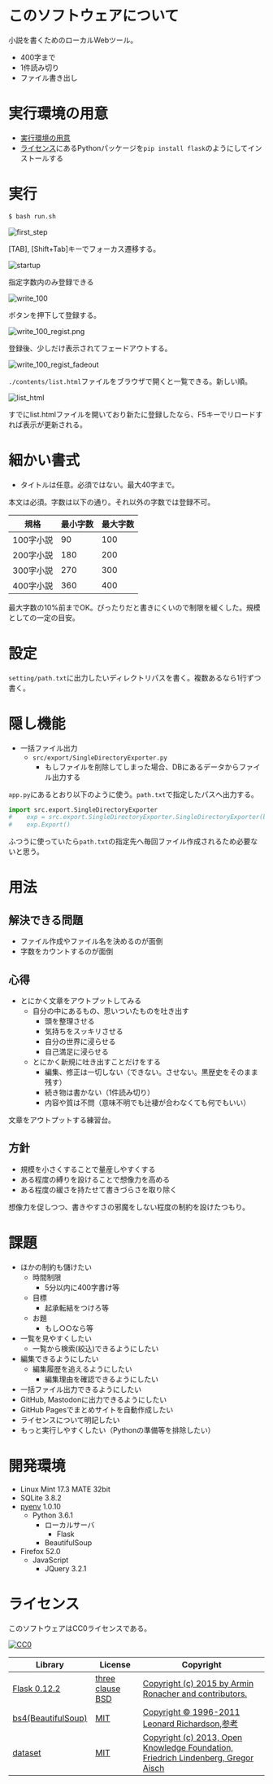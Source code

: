 ﻿# このソフトウェアについて

小説を書くためのローカルWebツール。

* 400字まで
* 1件読み切り
* ファイル書き出し

# 実行環境の用意

* [実行環境の用意](https://github.com/pylangstudy/201705/blob/master/27/Python%E5%AD%A6%E7%BF%92%E7%92%B0%E5%A2%83%E3%82%92%E7%94%A8%E6%84%8F%E3%81%99%E3%82%8B.md)
* [ライセンス](#ライセンス)にあるPythonパッケージを`pip install flask`のようにしてインストールする

# 実行

```sh
$ bash run.sh
```

![first_step](https://github.com/ytyaru/NovelWriter400.201706161317/blob/master/doc/img/firststep.gif?raw=true)

[TAB], [Shift+Tab]キーでフォーカス遷移する。

![startup](https://github.com/ytyaru/NovelWriter400.201706161317/blob/master/doc/img/startup.png?raw=true)

指定字数内のみ登録できる

![write_100](https://github.com/ytyaru/NovelWriter400.201706161317/blob/master/doc/img/write_100.png?raw=true)

ボタンを押下して登録する。

![write_100_regist.png](https://github.com/ytyaru/NovelWriter400.201706161317/blob/master/doc/img/write_100_regist.png?raw=true)

登録後、少しだけ表示されてフェードアウトする。

![write_100_regist_fadeout](https://github.com/ytyaru/NovelWriter400.201706161317/blob/master/doc/img/write_100_regist_fadeout.png?raw=true)

`./contents/list.html`ファイルをブラウザで開くと一覧できる。新しい順。

![list_html](https://github.com/ytyaru/NovelWriter400.201706161317/blob/master/doc/img/list_html.png?raw=true)

すでにlist.htmlファイルを開いており新たに登録したなら、F5キーでリロードすれば表示が更新される。

# 細かい書式

* タイトルは任意。必須ではない。最大40字まで。

本文は必須。字数は以下の通り。それ以外の字数では登録不可。

規格|最小字数|最大字数|
----|--------|--------|
100字小説|90|100|
200字小説|180|200|
300字小説|270|300|
400字小説|360|400|

最大字数の10%前までOK。ぴったりだと書きにくいので制限を緩くした。規模としての一定の目安。

# 設定

`setting/path.txt`に出力したいディレクトリパスを書く。複数あるなら1行ずつ書く。

# 隠し機能

* 一括ファイル出力
    * `src/export/SingleDirectoryExporter.py`
        * もしファイルを削除してしまった場合、DBにあるデータからファイル出力する

`app.py`にあるとおり以下のように使う。`path.txt`で指定したパスへ出力する。
```python
import src.export.SingleDirectoryExporter
#    exp = src.export.SingleDirectoryExporter.SingleDirectoryExporter(base_path=__base_path)
#    exp.Export()
```

ふつうに使っていたら`path.txt`の指定先へ毎回ファイル作成されるため必要ないと思う。

# 用法

## 解決できる問題

* ファイル作成やファイル名を決めるのが面倒
* 字数をカウントするのが面倒

## 心得

* とにかく文章をアウトプットしてみる
    * 自分の中にあるもの、思いついたものを吐き出す
        * 頭を整理させる
        * 気持ちをスッキリさせる
        * 自分の世界に浸らせる
        * 自己満足に浸らせる
    * とにかく新規に吐き出すことだけをする
        * 編集、修正は一切しない（できない。させない。黒歴史をそのまま残す）
        * 続き物は書かない（1件読み切り）
        * 内容や質は不問（意味不明でも辻褄が合わなくても何でもいい）

文章をアウトプットする練習台。

## 方針

* 規模を小さくすることで量産しやすくする
* ある程度の縛りを設けることで想像力を高める
* ある程度の緩さを持たせて書きづらさを取り除く

想像力を促しつつ、書きやすさの邪魔をしない程度の制約を設けたつもり。

# 課題

* ほかの制約も儲けたい
    * 時間制限
        * 5分以内に400字書け等
    * 目標
        * 起承転結をつけろ等
    * お題
        * もし○○なら等
* 一覧を見やすくしたい
    * 一覧から検索(絞込)できるようにしたい
* 編集できるようにしたい
    * 編集履歴を追えるようにしたい
        * 編集理由を確認できるようにしたい
* 一括ファイル出力できるようにしたい
* GitHub, Mastodonに出力できるようにしたい
* GitHub Pagesでまとめサイトを自動作成したい
* ライセンスについて明記したい
* もっと実行しやすくしたい（Pythonの準備等を排除したい）

# 開発環境

* Linux Mint 17.3 MATE 32bit
* SQLite 3.8.2
* [pyenv](https://github.com/pylangstudy/201705/blob/master/27/Python%E5%AD%A6%E7%BF%92%E7%92%B0%E5%A2%83%E3%82%92%E7%94%A8%E6%84%8F%E3%81%99%E3%82%8B.md) 1.0.10
    * Python 3.6.1
        * ローカルサーバ
            * Flask
        * BeautifulSoup
* Firefox 52.0
    * JavaScript
        * JQuery 3.2.1

# ライセンス

このソフトウェアはCC0ライセンスである。

[![CC0](http://i.creativecommons.org/p/zero/1.0/88x31.png "CC0")](http://creativecommons.org/publicdomain/zero/1.0/deed.ja)

Library|License|Copyright
-------|-------|---------
[Flask 0.12.2](http://flask.pocoo.org/)|[three clause BSD](http://flask.pocoo.org/docs/0.12/license/#flask-license)|[Copyright (c) 2015 by Armin Ronacher and contributors.](http://flask.pocoo.org/docs/0.12/license/)
[bs4(BeautifulSoup)](https://www.crummy.com/software/BeautifulSoup/bs4/doc/)|[MIT](https://opensource.org/licenses/MIT)|[Copyright © 1996-2011 Leonard Richardson](https://pypi.python.org/pypi/beautifulsoup4),[参考](http://tdoc.info/beautifulsoup/)
[dataset](https://dataset.readthedocs.io/en/latest/)|[MIT](https://opensource.org/licenses/MIT)|[Copyright (c) 2013, Open Knowledge Foundation, Friedrich Lindenberg, Gregor Aisch](https://github.com/pudo/dataset/blob/master/LICENSE.txt)

